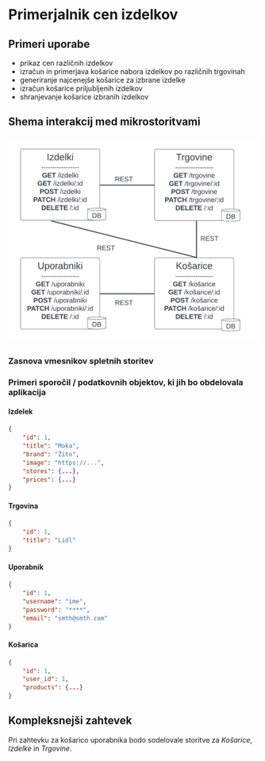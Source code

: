 # Primerjalnik cen izdelkov

## Primeri uporabe 
- prikaz cen različnih izdelkov
- izračun in primerjava košarice nabora izdelkov po različnih trgovinah
- generiranje najcenejše košarice za izbrane izdelke
- izračun košarice priljubljenih izdelkov
- shranjevanje košarice izbranih izdelkov


## Shema interakcij med mikrostoritvami
![Schema image](assets/schema.png)

### Zasnova vmesnikov spletnih storitev


### Primeri sporočil / podatkovnih objektov, ki jih bo obdelovala aplikacija

#### Izdelek
```json
{
    "id": 1,
    "title": "Moka",
    "brand": "Žito",
    "image": "https://...",
    "stores": {...},
    "prices": {...}
}
```

#### Trgovina
```json
{
    "id": 1,
    "title": "Lidl"
}
```

#### Uporabnik
```json
{
    "id": 1,
    "username": "ime",
    "password": "****",
    "email": "smth@smth.com"
}
```

#### Košarica
```json
{
    "id": 1,
    "user_id": 1,
    "products": {...}
}
```

## Kompleksnejši zahtevek
Pri zahtevku za košarico uporabnika bodo sodelovale storitve za *Košarice*, *Izdelke* in *Trgovine*.




